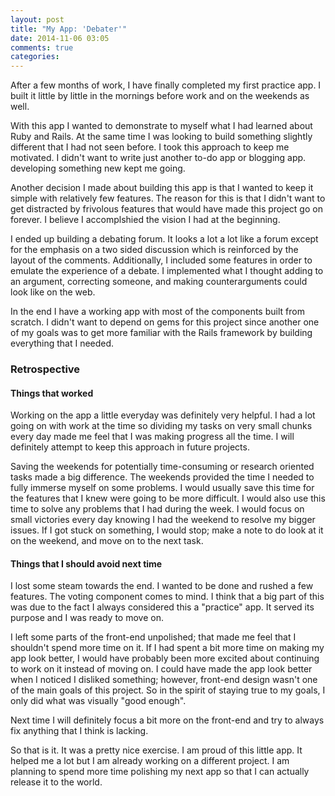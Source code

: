```yaml
---
layout: post
title: "My App: 'Debater'"
date: 2014-11-06 03:05
comments: true
categories: 
---
```


After a few months of work, I have finally completed my first practice app. I built it little by little in the mornings before work and on the weekends as well. 

With this app I wanted to demonstrate to myself what I had learned about Ruby and Rails. At the same time I was looking to build something slightly different that I had not seen before. I took this approach to keep me motivated. I didn't want to write just another to-do app or blogging app. developing something new kept me going.

Another decision I made about building this app is that I wanted to keep it simple with relatively few features. The reason for this is that I didn't want to get distracted by frivolous features that would have made this project go on forever. I believe I accomplshied the vision I had at the beginning.

I ended up building a debating forum. It looks a lot a lot like a forum except for the emphasis on a two sided discussion which is reinforced by the layout of the comments. Additionally, I included some features in order to emulate the experience of a debate. I implemented what I thought adding to an argument, correcting someone, and making counterarguments could look like on the web.

In the end I have a working app with most of the components built from scratch. I didn't want to depend on gems for this project since another one of my goals was to get more familiar with the Rails framework by building everything that I needed.

### Retrospective

#### Things that worked

Working on the app a little everyday was definitely very helpful. I had a lot going on with work at the time so dividing my tasks on very small chunks every day made me feel that I was making progress all the time. I will definitely attempt to keep this approach in future projects.

Saving the weekends for potentially time-consuming or research oriented tasks made a big difference. The weekends provided the time I needed to fully immerse myself on some problems. I would usually save this time for the features that I knew were going to be more difficult. I would also use this time to solve any problems that I had during the week. I would focus on small victories every day knowing I had the weekend to resolve my bigger issues. If I got stuck on something, I would stop; make a note to do look at it on the weekend, and move on to the next task.

#### Things that I should avoid next time

I lost some steam towards the end. I wanted to be done and rushed a few features. The voting component comes to mind. I think that a big part of this was due to the fact I always considered this a "practice" app. It served its purpose and I was ready to move on. 

I left some parts of the front-end unpolished; that made me feel that I shouldn't spend more time on it. If I had spent a bit more time on making my app look better, I would have probably been more excited about continuing to work on it instead of moving on. I could have made the app look better when I noticed I disliked something; however, front-end design wasn't one of the main goals of this project. So in the spirit of staying true to my goals, I only did what was visually "good enough".

Next time I will definitely focus a bit more on the front-end and try to always fix anything that I think is lacking.

So that is it. It was a pretty nice exercise. I am proud of this little app. It helped me a lot but I am already working on a different project. I am planning to spend more time polishing my next app so that I can actually release it to the world.
